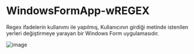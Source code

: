 # WindowsFormApp-wREGEX
Regex ifadelerin kullanımı ile yapılmış, Kullanıcının girdiği metinde istenilen yerleri değiştirmeye yarayan bir Windows Form uygulamasıdır.

![image](https://user-images.githubusercontent.com/74063743/153816658-f6171efa-0bec-44c9-8272-6aed727aa4eb.png)
